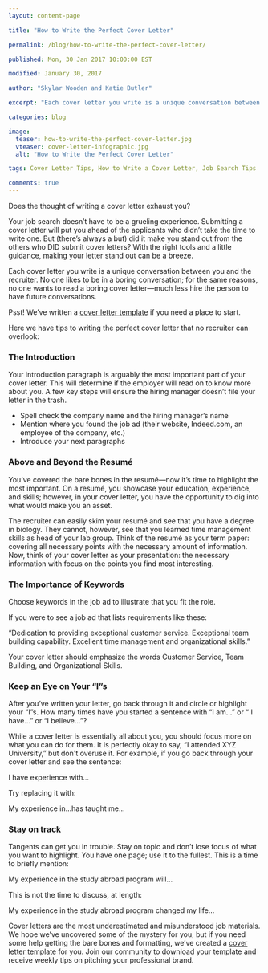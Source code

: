```yaml
---
layout: content-page

title: "How to Write the Perfect Cover Letter"

permalink: /blog/how-to-write-the-perfect-cover-letter/

published: Mon, 30 Jan 2017 10:00:00 EST

modified: January 30, 2017

author: "Skylar Wooden and Katie Butler"

excerpt: "Each cover letter you write is a unique conversation between you and the recruiter. No one likes to be in a boring conversation; for the same reasons, no one wants to read a boring cover letter—much less hire the person to have future conversations."

categories: blog

image:
  teaser: how-to-write-the-perfect-cover-letter.jpg
  vteaser: cover-letter-infographic.jpg
  alt: "How to Write the Perfect Cover Letter"

tags: Cover Letter Tips, How to Write a Cover Letter, Job Search Tips

comments: true
---
```


Does the thought of writing a cover letter exhaust you? 

Your job search doesn’t have to be a grueling experience. Submitting a cover letter will put you ahead of the applicants who didn’t take the time to write one. But (there’s always a but) did it make you stand out from the others who DID submit cover letters? With the right tools and a little guidance, making your letter stand out can be a breeze.

Each cover letter you write is a unique conversation between you and the recruiter. No one likes to be in a boring conversation; for the same reasons, no one wants to read a boring cover letter—much less hire the person to have future conversations. 

Psst! We’ve written a <a href="/join-pare-and-flourish/">cover letter template</a> if you need a place to start.

Here we have tips to writing the perfect cover letter that no recruiter can overlook: 

### The Introduction

Your introduction paragraph is arguably the most important part of your cover letter. This will determine if the employer will read on to know more about you. A few key steps will ensure the hiring manager doesn’t file your letter in the trash.

<ul>
  <li>Spell check the company name and the hiring manager’s name </li>
  <li>Mention where you found the job ad (their website, Indeed.com, an employee of the company, etc.)</li>
  <li>Introduce your next paragraphs </li>
</ul>

### Above and Beyond the Resumé

You’ve covered the bare bones in the resumé—now it’s time to highlight the most important. On a resumé, you showcase your education, experience, and skills; however, in your cover letter, you have the opportunity to dig into what would make you an asset. 

The recruiter can easily skim your resumé and see that you have a degree in biology. They cannot, however, see that you learned time management skills as head of your lab group. Think of the resumé as your term paper: covering all necessary points with the necessary amount of information. Now, think of your cover letter as your presentation: the necessary information with focus on the points you find most interesting.

### The Importance of Keywords

Choose keywords in the job ad to illustrate that you fit the role. 

If you were to see a job ad that lists requirements like these:

<span class="italicizeText">“Dedication to providing exceptional customer service. Exceptional team building capability. Excellent time management and organizational skills.”</span>

Your cover letter should emphasize the words <span class="italicizeText">Customer Service, Team Building, and Organizational Skills</span>.

### Keep an Eye on Your “I”s

After you’ve written your letter, go back through it and circle or highlight your “I”s. How many times have you started a sentence with “I am…” or “ I have…” or “I believe…”? 

While a cover letter is essentially all about you, you should focus more on what you can do for them. It is perfectly okay to say, “I attended XYZ University,” but don't overuse it. For example, if you go back through your cover letter and see the sentence: 
	
<span class="italicizeText">I have experience with…</span>

Try replacing it with:
	
<span class="italicizeText">My experience in…has taught me…</span>

### Stay on track

Tangents can get you in trouble. Stay on topic and don’t lose focus of what you want to highlight. You have one page; use it to the fullest. This is a time to briefly mention:

<span class="italicizeText">My experience in the study abroad program will…</span>

This is not the time to discuss, at length:

<span class="italicizeText">My experience in the study abroad program changed my life…</span>

Cover letters are the most underestimated and misunderstood job materials. We hope we’ve uncovered some of the mystery for you, but if you need some help getting the bare bones and formatting, we’ve created a <a href="/join-pare-and-flourish/">cover letter template</a> for you. Join our community to download your template and receive weekly tips on pitching your professional brand. 